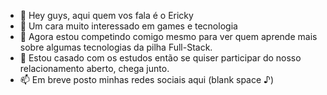 - 👋 Hey guys, aqui quem vos fala é o Ericky
- 👀 Um cara muito interessado em games e tecnologia
- 🌱 Agora estou competindo comigo mesmo para ver quem aprende mais sobre algumas tecnologias da pilha Full-Stack.
- 💞️ Estou casado com os estudos então se quiser participar do nosso relacionamento aberto, chega junto.
- 📫 Em breve posto minhas redes sociais aqui (blank space ♪)

<!---
erickystn/erickystn is a ✨ special ✨ repository because its `README.md` (this file) appears on your GitHub profile.
You can click the Preview link to take a look at your changes.
--->
